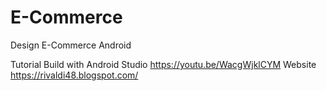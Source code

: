 # E-Commerce
Design E-Commerce Android

Tutorial Build with Android Studio https://youtu.be/WacgWjklCYM
Website https://rivaldi48.blogspot.com/

